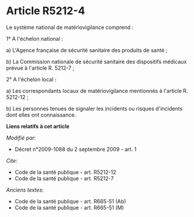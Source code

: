 # Article R5212-4

Le système national de matériovigilance comprend : 

1° A l'échelon national : 

a) L'Agence française de sécurité sanitaire des produits de santé ; 

b) La Commission nationale de sécurité sanitaire des dispositifs médicaux prévue à l'article R. 5212-7 ; 

2° A l'échelon local : 

a) Les correspondants locaux de matériovigilance mentionnés à l'article R. 5212-12 ; 

b) Les personnes tenues de signaler les incidents ou risques d'incidents dont elles ont connaissance.

**Liens relatifs à cet article**

_Modifié par_:

  - Décret n°2009-1088 du 2 septembre 2009 - art. 1

_Cite_:

  - Code de la santé publique - art. R5212-12
  - Code de la santé publique - art. R5212-7

_Anciens textes_:

  - Code de la santé publique - art. R665-51 (Ab)
  - Code de la santé publique - art. R665-51 (M)
